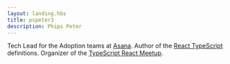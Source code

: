 ```yaml
---
layout: landing.hbs
title: pspeter3
description: Phips Peter
---
```


Tech Lead for the Adoption teams at [Asana](https://asana.com). Author of the [React TypeScript](https://www.npmjs.com/package/@types/react) definitions. Organizer of the [TypeScript React Meetup](https://www.meetup.com/typescript-react/).
